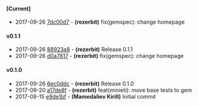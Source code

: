 
#### [Current]
 * 2017-09-26 [7dc00d7](../../commit/7dc00d7) - __(rezerbit)__ fix(gemspec): change homepage

#### v0.1.1
 * 2017-09-26 [88923a8](../../commit/88923a8) - __(rezerbit)__ Release 0.1.1
 * 2017-09-26 [d0a7817](../../commit/d0a7817) - __(rezerbit)__ fix(gemspec): change homepage

#### v0.1.0
 * 2017-09-26 [6ec0ddc](../../commit/6ec0ddc) - __(rezerbit)__ Release 0.1.0
 * 2017-09-20 [a17de8f](../../commit/a17de8f) - __(rezerbit)__ feat(minieti): move base tests to gem
 * 2017-08-15 [e9de1bf](../../commit/e9de1bf) - __(Mamedaliev Kirill)__ Initial commit
